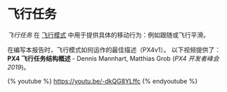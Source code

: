 # 飞行任务

*飞行任务* 在 [飞行模式](../concept/flight_modes.md) 中用于提供具体的移动行为：例如跟随或飞行平滑。

在编写本报告时，飞行模式如何运作的最佳描述（PX4v1）。 以下视频提供了：**PX4 飞行任务结构概述** - Dennis Mannhart, Matthias Grob (*PX4 开发者峰会2019*)。

{% youtube %}
https://youtu.be/-dkQG8YLffc
{% endyoutube %}
